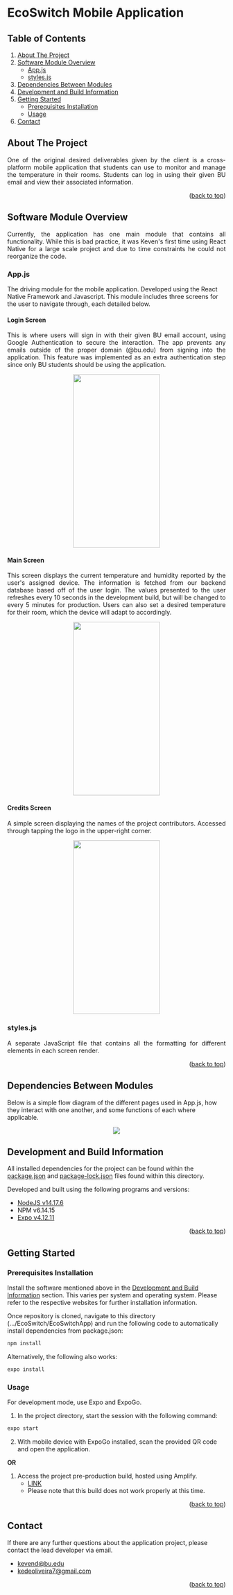 # <div id="top">EcoSwitch Mobile Application</div>

## Table of Contents
  <ol>
    <li>
      <a href="#about-the-project">About The Project</a>
    </li>
    <li>
      <a href="#software-module-overview">Software Module Overview</a>
      <ul>
        <li><a href="#appjs">App.js</a></li>
        <li><a href="#stylesjs">styles.js</a></li>
      </ul>
    </li>
    <li>
      <a href="#dependencies-between-modules">Dependencies Between Modules</a>
    </li>
    <li>
      <a href="#development-and-build-information">Development and Build Information</a>
    </li>
    <li>
      <a href="#getting-started">Getting Started</a>
      <ul>
        <li><a href="#prerequisites-installation">Prerequisites Installation</a></li>
        <li><a href="#usage">Usage</a></li>
      </ul>
    </li>
  <li>
      <a href="#contact">Contact</a>
    </li>
  </ol>

## About The Project
<p align="justify">
  One of the original desired deliverables given by the client is a cross-platform mobile application that students can use to monitor and manage the   temperature in their rooms. Students can log in using their given BU email and view their associated information.
</p>

<p align="right">(<a href="#top">back to top</a>)</p>

## Software Module Overview

<p align="justify"> Currently, the application has one main module that contains all functionality. While this is bad practice, it was Keven's first time using React Native for a large scale project and due to time constraints he could not reorganize the code. </p>

### App.js
The driving module for the mobile application. Developed using the React Native Framework and Javascript. This module includes three screens for the user to navigate through, each detailed below.

#### Login Screen
<p align="justify"> This is where users will sign in with their given BU email account, using Google Authentication to secure the interaction. The app prevents any emails outside of the proper domain (@bu.edu) from signing into the application. This feature was implemented as an extra authentication step since only BU students should be using the application. </p>

<div align="center">
<img src="https://github.com/mharkess/EcoSwitch/blob/main/EcoSwitchApp/images/login-screen.PNG" width="200" height="400"/>
</div>

#### Main Screen
<p align="justify"> This screen displays the current temperature and humidity reported by the user's assigned device. The information is fetched from our backend database based off of the user login. The values presented to the user refreshes every 10 seconds in the development build, but will be changed to every 5 minutes for production. Users can also set a desired temperature for their room, which the device will adapt to accordingly. </p>

<div align="center">
<img src="https://github.com/mharkess/EcoSwitch/blob/main/EcoSwitchApp/images/main-screen.PNG" width="200" height="400"/>
</div>

#### Credits Screen
<p align="justify"> A simple screen displaying the names of the project contributors. Accessed through tapping the logo in the upper-right corner. </p>

<div align="center">
<img src="https://github.com/mharkess/EcoSwitch/blob/main/EcoSwitchApp/images/credits-screen.PNG" width="200" height="400"/>
</div>

### styles.js
<p align="justify"> A separate JavaScript file that contains all the formatting for different elements in each screen render. </p>

<p align="right">(<a href="#top">back to top</a>)</p>

## Dependencies Between Modules

Below is a simple flow diagram of the different pages used in App.js, how they interact with one another, and some functions of each where applicable.

<div align="center">
<img src="https://github.com/mharkess/EcoSwitch/blob/main/EcoSwitchApp/images/flowchart2.png"/>
</div>

## Development and Build Information
All installed dependencies for the project can be found within the [package.json](https://github.com/mharkess/EcoSwitch/blob/main/EcoSwitchApp/package.json) and [package-lock.json](https://github.com/mharkess/EcoSwitch/blob/main/EcoSwitchApp/package-lock.json) files found within this directory.

Developed and built using the following programs and versions:

- [NodeJS v14.17.6](https://nodejs.org/en/download/)
- NPM v6.14.15
- [Expo v4.12.11](https://docs.expo.dev/get-started/installation/)

<p align="right">(<a href="#top">back to top</a>)</p>

## Getting Started

### Prerequisites Installation

Install the software mentioned above in the [Development and Build Information](#development-and-build-information) section. This varies per system and operating system. Please refer to the respective websites for further installation information.

Once repository is cloned, navigate to this directory (.../EcoSwitch/EcoSwitchApp) and run the following code to automatically install dependencies from package.json:

```sh
npm install
```

Alternatively, the following also works:

```sh
expo install
```

### Usage

For development mode, use Expo and ExpoGo.
1. In the project directory, start the session with the following command:

```sh
expo start
```

2. With mobile device with ExpoGo installed, scan the provided QR code and open the application.

**OR**

1. Access the project pre-production build, hosted using Amplify. 
    - [LINK](https://main.d2yjkgcqrgxtij.amplifyapp.com/)
    - Please note that this build does not work properly at this time.

<p align="right">(<a href="#top">back to top</a>)</p>

## Contact

If there are any further questions about the application project, please contact the lead developer via email.
- kevend@bu.edu
- kedeoliveira7@gmail.com

<p align="right">(<a href="#top">back to top</a>)</p>
